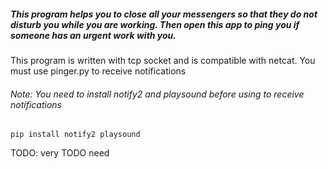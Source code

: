 ##### This program helps you to close all your messengers so that they do not disturb you while you are working. Then open this app to ping you if someone has an urgent work with you.

This program is written with tcp socket and is compatible with netcat. You must use pinger.py to receive notifications

###### Note: You need to install notify2 and playsound before using to receive notifications
```
pip install notify2 playsound
```

TODO: very TODO need
